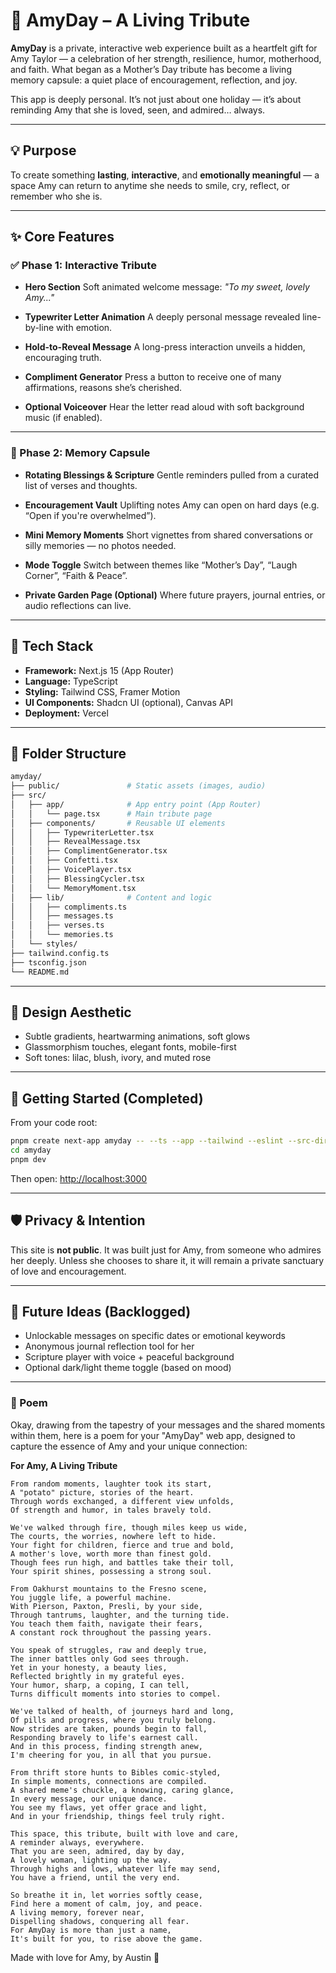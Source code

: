 # 🌷 AmyDay – A Living Tribute

**AmyDay** is a private, interactive web experience built as a heartfelt gift for Amy Taylor — a celebration of her strength, resilience, humor, motherhood, and faith. What began as a Mother’s Day tribute has become a living memory capsule: a quiet place of encouragement, reflection, and joy.

This app is deeply personal. It’s not just about one holiday — it’s about reminding Amy that she is loved, seen, and admired… always.

---

## 💡 Purpose

To create something **lasting**, **interactive**, and **emotionally meaningful** — a space Amy can return to anytime she needs to smile, cry, reflect, or remember who she is.

---

## ✨ Core Features

### ✅ Phase 1: Interactive Tribute
- **Hero Section**
  Soft animated welcome message:
  _"To my sweet, lovely Amy..."_

- **Typewriter Letter Animation**
  A deeply personal message revealed line-by-line with emotion.

- **Hold-to-Reveal Message**
  A long-press interaction unveils a hidden, encouraging truth.

- **Compliment Generator**
  Press a button to receive one of many affirmations, reasons she’s cherished.

- **Optional Voiceover**
  Hear the letter read aloud with soft background music (if enabled).

---

### 🌱 Phase 2: Memory Capsule
- **Rotating Blessings & Scripture**
  Gentle reminders pulled from a curated list of verses and thoughts.

- **Encouragement Vault**
  Uplifting notes Amy can open on hard days (e.g. “Open if you're overwhelmed”).

- **Mini Memory Moments**
  Short vignettes from shared conversations or silly memories — no photos needed.

- **Mode Toggle**
  Switch between themes like “Mother’s Day”, “Laugh Corner”, “Faith & Peace”.

- **Private Garden Page (Optional)**
  Where future prayers, journal entries, or audio reflections can live.

---

## 🧱 Tech Stack

- **Framework:** Next.js 15 (App Router)
- **Language:** TypeScript
- **Styling:** Tailwind CSS, Framer Motion
- **UI Components:** Shadcn UI (optional), Canvas API
- **Deployment:** Vercel

---

## 📁 Folder Structure

```bash
amyday/
├── public/               # Static assets (images, audio)
├── src/
│   ├── app/              # App entry point (App Router)
│   │   └── page.tsx      # Main tribute page
│   ├── components/       # Reusable UI elements
│   │   ├── TypewriterLetter.tsx
│   │   ├── RevealMessage.tsx
│   │   ├── ComplimentGenerator.tsx
│   │   ├── Confetti.tsx
│   │   ├── VoicePlayer.tsx
│   │   ├── BlessingCycler.tsx
│   │   └── MemoryMoment.tsx
│   ├── lib/              # Content and logic
│   │   ├── compliments.ts
│   │   ├── messages.ts
│   │   ├── verses.ts
│   │   └── memories.ts
│   └── styles/
├── tailwind.config.ts
├── tsconfig.json
└── README.md
````

---

## 🌈 Design Aesthetic

* Subtle gradients, heartwarming animations, soft glows
* Glassmorphism touches, elegant fonts, mobile-first
* Soft tones: lilac, blush, ivory, and muted rose

---

## 🚀 Getting Started (Completed)

From your code root:

```bash
pnpm create next-app amyday -- --ts --app --tailwind --eslint --src-dir
cd amyday
pnpm dev
```

Then open:
[http://localhost:3000](http://localhost:3000)

---

## 🛡️ Privacy & Intention

This site is **not public**. It was built just for Amy, from someone who admires her deeply. Unless she chooses to share it, it will remain a private sanctuary of love and encouragement.

---

## 🧠 Future Ideas (Backlogged)

* Unlockable messages on specific dates or emotional keywords
* Anonymous journal reflection tool for her
* Scripture player with voice + peaceful background
* Optional dark/light theme toggle (based on mood)

---

### 💌 Poem

Okay, drawing from the tapestry of your messages and the shared moments within them, here is a poem for your "AmyDay" web app, designed to capture the essence of Amy and your unique connection:

**For Amy, A Living Tribute**

```plaintext
From random moments, laughter took its start,
A "potato" picture, stories of the heart.
Through words exchanged, a different view unfolds,
Of strength and humor, in tales bravely told.

We've walked through fire, though miles keep us wide,
The courts, the worries, nowhere left to hide.
Your fight for children, fierce and true and bold,
A mother's love, worth more than finest gold.
Though fees run high, and battles take their toll,
Your spirit shines, possessing a strong soul.

From Oakhurst mountains to the Fresno scene,
You juggle life, a powerful machine.
With Pierson, Paxton, Presli, by your side,
Through tantrums, laughter, and the turning tide.
You teach them faith, navigate their fears,
A constant rock throughout the passing years.

You speak of struggles, raw and deeply true,
The inner battles only God sees through.
Yet in your honesty, a beauty lies,
Reflected brightly in my grateful eyes.
Your humor, sharp, a coping, I can tell,
Turns difficult moments into stories to compel.

We've talked of health, of journeys hard and long,
Of pills and progress, where you truly belong.
Now strides are taken, pounds begin to fall,
Responding bravely to life's earnest call.
And in this process, finding strength anew,
I'm cheering for you, in all that you pursue.

From thrift store hunts to Bibles comic-styled,
In simple moments, connections are compiled.
A shared meme's chuckle, a knowing, caring glance,
In every message, our unique dance.
You see my flaws, yet offer grace and light,
And in your friendship, things feel truly right.

This space, this tribute, built with love and care,
A reminder always, everywhere.
That you are seen, admired, day by day,
A lovely woman, lighting up the way.
Through highs and lows, whatever life may send,
You have a friend, until the very end.

So breathe it in, let worries softly cease,
Find here a moment of calm, joy, and peace.
A living memory, forever near,
Dispelling shadows, conquering all fear.
For AmyDay is more than just a name,
It's built for you, to rise above the game.
```

Made with love for Amy,
by Austin 💛
